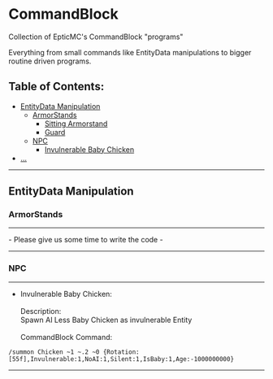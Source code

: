 # CommandBlock
Collection of EpticMC's CommandBlock "programs" 

Everything from small commands like EntityData manipulations to bigger routine driven programs. 

## Table of Contents:

- [EntityData Manipulation]()
  - [ArmorStands](#armorstands)
    - [Sitting Armorstand]()
    - [Guard]()
  - [NPC](#npc)
    - [Invulnerable Baby Chicken](#invchicken)
- [...]()

-------

## EntityData Manipulation

### ArmorStands

<hr>

\- Please give us some time to write the code -

<hr>

### NPC

<hr>

- <a name="invchicken"></a>Invulnerable Baby Chicken: <br><br>
Description: <br>
Spawn AI Less Baby Chicken as invulnerable Entity <br><br>
CommandBlock Command: <br>
```Assembly
/summon Chicken ~1 ~.2 ~0 {Rotation:[55f],Invulnerable:1,NoAI:1,Silent:1,IsBaby:1,Age:-1000000000}
```

<hr>
